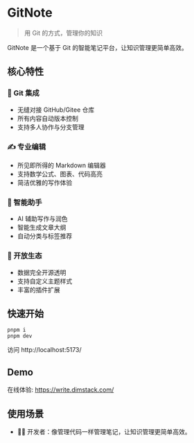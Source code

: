 # GitNote

> 用 Git 的方式，管理你的知识

GitNote 是一个基于 Git 的智能笔记平台，让知识管理更简单高效。

## 核心特性

### 🔄 Git 集成
- 无缝对接 GitHub/Gitee 仓库
- 所有内容自动版本控制
- 支持多人协作与分支管理

### ✍️ 专业编辑
- 所见即所得的 Markdown 编辑器
- 支持数学公式、图表、代码高亮
- 简洁优雅的写作体验

### 🤖 智能助手
- AI 辅助写作与润色
- 智能生成文章大纲
- 自动分类与标签推荐

### 🔌 开放生态
- 数据完全开源透明
- 支持自定义主题样式
- 丰富的插件扩展

## 快速开始

```shell
pnpm i
pnpm dev
```

访问 http://localhost:5173/

## Demo
在线体验: https://write.dimstack.com/

## 使用场景

- 👨‍💻 开发者：像管理代码一样管理笔记，让知识管理更简单高效。